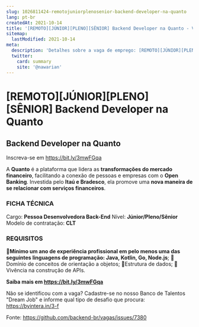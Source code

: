 ```yaml
---
slug: 1026811424-remotojuniorplenosenior-backend-developer-na-quanto
lang: pt-br
createdAt: 2021-10-14
title: '[REMOTO][JÚNIOR][PLENO][SÊNIOR] Backend Developer na Quanto - Vaga de Emprego'
sitemap:
  lastModified: 2021-10-14
meta:
  description: 'Detalhes sobre a vaga de emprego: [REMOTO][JÚNIOR][PLENO][SÊNIOR] Backend Developer na Quanto'
  twitter:
    card: summary
    site: '@nawarian'
---
```


# [REMOTO][JÚNIOR][PLENO][SÊNIOR] Backend Developer na Quanto

## **Backend Developer na Quanto**
Inscreva-se em https://bit.ly/3mwFGqa

A **Quanto** é a plataforma que lidera as **transformações do mercado financeiro**, facilitando a conexão de pessoas e empresas com o **Open Banking**. Investida pelo **Itaú e Bradesco**, ela promove uma **nova maneira de se relacionar com serviços financeiros**.

### FICHA TÉCNICA
Cargo: **Pessoa Desenvolvedora Back-End**
Nível: **Júnior/Pleno/Sênior**
Modelo de contratação: **CLT**

### REQUISITOS
📌**Mínimo um ano de experiência profissional em pelo menos uma das seguintes linguagens de programação: Java, Kotlin, Go, Node.js**;
📌Domínio de conceitos de orientação a objetos;
📌Estrutura de dados;
📌Vivência na construção de APIs.

**Saiba mais em https://bit.ly/3mwFGqa**


Não se identificou com a vaga?
Cadastre-se no nosso Banco de Talentos "Dream Job" e informe qual tipo de desafio que procura: https://byintera.in/3-f

Fonte: https://github.com/backend-br/vagas/issues/7380